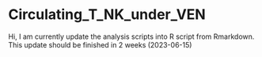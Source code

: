 # Circulating_T_NK_under_VEN

Hi, I am currently update the analysis scripts into R script from Rmarkdown. 
This update should be finished in 2 weeks (2023-06-15)

